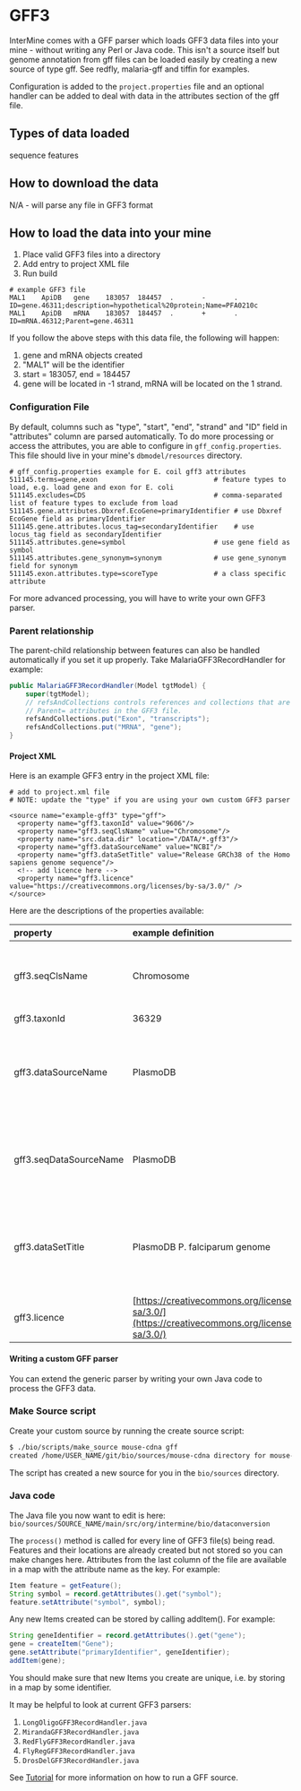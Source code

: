 # GFF3

InterMine comes with a GFF parser which loads GFF3 data files into your mine - without writing any Perl or Java code. This isn't a source itself but genome annotation from gff files can be loaded easily by creating a new source of type gff. See redfly, malaria-gff and tiffin for examples.

Configuration is added to the `project.properties` file and an optional handler can be added to deal with data in the attributes section of the gff file.

## Types of data loaded

sequence features

## How to download the data

N/A - will parse any file in GFF3 format

## How to load the data into your mine

1. Place valid GFF3 files into a directory
2. Add entry to project XML file
3. Run build

```text
# example GFF3 file
MAL1    ApiDB   gene    183057  184457  .       -       .       ID=gene.46311;description=hypothetical%20protein;Name=PFA0210c
MAL1    ApiDB   mRNA    183057  184457  .       +       .       ID=mRNA.46312;Parent=gene.46311
```

If you follow the above steps with this data file, the following will happen:

1. gene and mRNA objects created
2. "MAL1" will be the identifier
3. start = 183057, end = 184457
4. gene will be located in -1 strand, mRNA will be located on the 1 strand.

### Configuration File

By default, columns such as "type", "start", "end", "strand" and "ID" field in "attributes" column are parsed automatically. To do more processing or access the attributes, you are able to configure in `gff_config.properties`. This file should live in your mine's `dbmodel/resources` directory.

```text
# gff_config.properties example for E. coil gff3 attributes
511145.terms=gene,exon                             # feature types to load, e.g. load gene and exon for E. coli
511145.excludes=CDS                                # comma-separated list of feature types to exclude from load
511145.gene.attributes.Dbxref.EcoGene=primaryIdentifier # use Dbxref EcoGene field as primaryIdentifier
511145.gene.attributes.locus_tag=secondaryIdentifier    # use locus_tag field as secondaryIdentifier
511145.attributes.gene=symbol                      # use gene field as symbol
511145.attributes.gene_synonym=synonym             # use gene_synonym field for synonym
511145.exon.attributes.type=scoreType              # a class specific attribute
```

For more advanced processing, you will have to write your own GFF3 parser.

### Parent relationship

The parent-child relationship between features can also be handled automatically if you set it up properly. Take MalariaGFF3RecordHandler for example:

```java
public MalariaGFF3RecordHandler(Model tgtModel) {
    super(tgtModel);
    // refsAndCollections controls references and collections that are set from the
    // Parent= attributes in the GFF3 file.
    refsAndCollections.put("Exon", "transcripts");
    refsAndCollections.put("MRNA", "gene");
}
```

#### Project XML

Here is an example GFF3 entry in the project XML file:

```markup
# add to project.xml file
# NOTE: update the "type" if you are using your own custom GFF3 parser

<source name="example-gff3" type="gff">
  <property name="gff3.taxonId" value="9606"/>
  <property name="gff3.seqClsName" value="Chromosome"/>
  <property name="src.data.dir" location="/DATA/*.gff3"/>
  <property name="gff3.dataSourceName" value="NCBI"/>
  <property name="gff3.dataSetTitle" value="Release GRCh38 of the Homo sapiens genome sequence"/>
  <!-- add licence here -->
  <property name="gff3.licence" value="https://creativecommons.org/licenses/by-sa/3.0/" />
</source>
```

Here are the descriptions of the properties available:

| property | example definition |  |
| :--- | :--- | :--- |
| gff3.seqClsName | Chromosome | the ids in the first column represent Chromosome objects, e.g. MAL1 |
| gff3.taxonId | 36329 | taxon id |
| gff3.dataSourceName | PlasmoDB | the data source for features and their identifiers, this is used for the DataSet \(evidence\) and synonyms. |
| gff3.seqDataSourceName | PlasmoDB | the source of the seqids \(chromosomes\) is sometimes different to the features described |
| gff3.dataSetTitle | PlasmoDB P. falciparum genome | a DataSet object is created as evidence for the features, it is linked to a DataSource \(PlasmoDB\) |
| gff3.licence | [https://creativecommons.org/licenses/by-sa/3.0/](https://creativecommons.org/licenses/by-sa/3.0/) | URL to a standard data licence |

#### Writing a custom GFF parser

You can extend the generic parser by writing your own Java code to process the GFF3 data.

### Make Source script

Create your custom source by running the create source script:

```bash
$ ./bio/scripts/make_source mouse-cdna gff
created /home/USER_NAME/git/bio/sources/mouse-cdna directory for mouse-cdna
```

The script has created a new source for you in the `bio/sources` directory.

### Java code

The Java file you now want to edit is here: `bio/sources/SOURCE_NAME/main/src/org/intermine/bio/dataconversion`

The `process()` method is called for every line of GFF3 file\(s\) being read. Features and their locations are already created but not stored so you can make changes here. Attributes from the last column of the file are available in a map with the attribute name as the key. For example:

```java
Item feature = getFeature();
String symbol = record.getAttributes().get("symbol");
feature.setAttribute("symbol", symbol);
```

Any new Items created can be stored by calling addItem\(\). For example:

```java
String geneIdentifier = record.getAttributes().get("gene");
gene = createItem("Gene");
gene.setAttribute("primaryIdentifier", geneIdentifier);
addItem(gene);
```

You should make sure that new Items you create are unique, i.e. by storing in a map by some identifier.

It may be helpful to look at current GFF3 parsers:

1. `LongOligoGFF3RecordHandler.java`
2. `MirandaGFF3RecordHandler.java`
3. `RedFlyGFF3RecordHandler.java`
4. `FlyRegGFF3RecordHandler.java`
5. `DrosDelGFF3RecordHandler.java`

See [Tutorial](../../../get-started/tutorial/index.md) for more information on how to run a GFF source.
